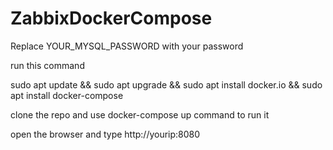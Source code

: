 # ZabbixDockerCompose



Replace YOUR_MYSQL_PASSWORD with your password

run this command

sudo apt update && sudo apt upgrade && sudo apt install docker.io && sudo apt install docker-compose

clone the repo and use docker-compose up command to run it

open the browser and type http://yourip:8080
